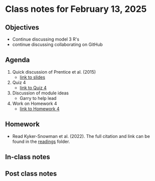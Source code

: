 # Class notes for February 13, 2025

## Objectives
- Continue discussing model 3 R's
- continue discussing collaborating on GitHub

## Agenda
1. Quick discussion of Prentice et al. (2015)
	- [link to slides](../lecture_slides/tem_slides_2025.02.11.pdf)
2. Quiz 4
	- [link to Quiz 4](../quizzes/quiz04.md)
2. Discussion of module ideas
	- Garry to help lead
3. Work on Homework 4
	- [link to Homework 4](../homeworks/homework04.md)

## Homework
- Read Kyker-Snowman et al. (2022). The full citation and link can be found in the 
[readings](../readings) folder.

## In-class notes

## Post class notes
